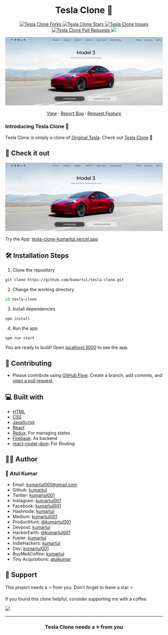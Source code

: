 <h1 align="center">Tesla Clone 🚗</h1>

<p align="center">
<a href="https://github.com/kumartul/tesla-clone/fork" target="blank">
<img src="https://img.shields.io/github/forks/kumartul/tesla-clone?style=flat-square" alt="Tesla Clone Forks"/>
</a>
<a href="https://github.com/kumartul/tesla-clone/stargazers" target="blank">
<img src="https://img.shields.io/github/stars/kumartul/tesla-clone?style=flat-square" alt="Tesla Clone Stars"/>
</a>
<a href="https://github.com/kumartul/tesla-clone/issues" target="blank">
<img src="https://img.shields.io/github/issues/kumartul/tesla-clone?style=flat-square" alt="Tesla Clone Issues"/>
</a>
<a href="https://github.com/kumartul/tesla-clone/pulls" target="blank">
<img src="https://img.shields.io/github/issues-pr/kumartul/tesla-clone?style=flat-square" alt="Tesla Clone Pull Requests"/>
</a>
<a href="https://twitter.com/intent/tweet?text=Checkout tesla-clone-kumartul.vercel.app by @kumartul001
Source Code: github.com/kumartul/tesla-clone"><img src="https://img.shields.io/twitter/url?label=Share%20on%20Twitter&style=social&url=https%3A%2F%2Fgithub.com%kumartul%2FTesla&20Clone"></a>

</p>

<p align="center"><img src="/public/home_screenshot.png" alt="Tesla Clone Homepage Screenshot" width="550" /></p>

<p align="center">
    <a href="https://tesla-clone-kumartul.vercel.app/" target="blank">View</a>
    ·
    <a href="https://github.com/kumartul/tesla-clone/issues/new/choose">Report Bug</a>
    ·
    <a href="https://github.com/kumartul/tesla-clone/issues/new/choose">Request Feature</a>
</p>

### Introducing Tesla Clone 👋

Tesla Clone is simply a clone of [Original Tesla](https://tesla.com). Check out [Tesla Clone](https://tesla-clone-kumartul.vercel.app/) 🙌

## 🚀 Check it out

<a href="https://tesla-clone-kumartul.vercel.app/" target="blank">
    <img src="public/home_screenshot.png" />
</a>

Try the App: [tesla-clone-kumartul.vercel.app](https://tesla-clone-kumartul.vercel.app/)

## 🛠️ Installation Steps

1. Clone the repository

```bash
git clone https://github.com/kumartul/tesla-clone.git
```

2. Change the working directory

```bash
cd tesla-clone
```

3. Install dependencies

```bash
npm install
```

4. Run the app

```bash
npm run start
```

You are ready to build! Open [localhost:3000](http://localhost:3000/) to see the app.

## 🍰 Contributing

- Please contribute using [GitHub Flow](https://guides.github.com/introduction/flow). Create a branch, add commits, and [open a pull request](https://github.com/kumartul/tesla-clone/compare).

## 💻 Built with

- [HTML](https://html.spec.whatwg.org/)
- [CSS](https://www.w3.org/Style/CSS/specs.en.html)
- [JavaScript](https://www.ecma-international.org/publications-and-standards/standards/ecma-262/)
- [React](https://reactjs.org/)
- [Redux](https://redux.js.org/): For managing states
- [Firebase](https://firebase.google.com/): As backend
- [react-router-dom](https://v5.reactrouter.com/web/guides/quick-start): For Routing

## 👨‍💻 Author

### 👤 Atul Kumar

- Email: [kumartul001@gmail.com](kumartul001@gmail.com)
- Github: [kumartul](https://github.com/kumartul)
- Twitter: [kumartul001](https://twitter.com/kumartul001)
- Instagram: [kumartul001](https://instagram.com/kumartul001)
- Facebook: [kumartul001](https://facebook.com/kumartul001)
- Hashnode: [kumartul](https://hashnode.com/@kumartul)
- Medium: [kumartul001](https://hashnode.com/@kumartul001)
- ProductHunt: [@kumartul001](https://www.producthunt.com/@kumartul001)
- Devpost: [kumartul](https://devpost.com/kumartul)
- HackerEarth: [@kumartul001](https://www.hackerearth.com/@kumartul001)
- Fueler: [kumartul](https://fueler.io/kumartul)
- IndieHackers: [kumartul](https://www.indiehackers.com/kumartul)
- Dev: [kumartul001](https://dev.to/kumartul001)
- BuyMeACoffee: [kumartul](https://www.buymeacoffee.com/kumartul)
- Tiny Acquisitions: [atulkumar](https://tinyacquisitions.com/profile/atulkumar)

## 🙏 Support

This project needs a ⭐️ from you. Don't forget to leave a star ⭐️

If you found this clone helpful, consider supporting me with a coffee.

<a href="https://www.buymeacoffee.com/kumartul">
    <img src="https://cdn.buymeacoffee.com/buttons/v2/default-yellow.png" height="50px">
</a>

---

<h3 align="center">
    Tesla Clone needs a ⭐️ from you
</h3>